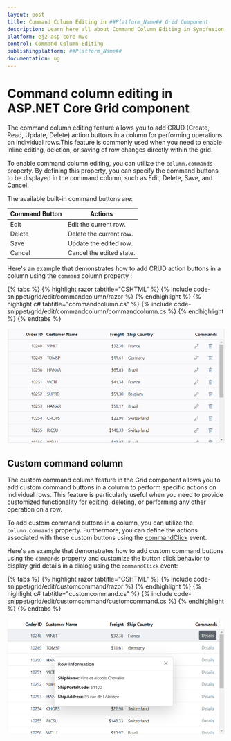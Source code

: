 ```yaml
---
layout: post
title: Command Column Editing in ##Platform_Name## Grid Component
description: Learn here all about Command Column Editing in Syncfusion ##Platform_Name## Grid component of Syncfusion Essential JS 2 and more.
platform: ej2-asp-core-mvc
control: Command Column Editing
publishingplatform: ##Platform_Name##
documentation: ug
---
```


# Command column editing in ASP.NET Core Grid component

The command column editing feature allows you to add CRUD (Create, Read, Update, Delete) action buttons in a column for performing operations on individual rows.This feature is commonly used when you need to enable inline editing, deletion, or saving of row changes directly within the grid. 

To enable command column editing, you can utilize the `column.commands` property. By defining this property, you can specify the command buttons to be displayed in the command column, such as Edit, Delete, Save, and Cancel.

The available built-in command buttons are: 

| Command Button | Actions |
|----------------|---------|
| Edit | Edit the current row.|
| Delete | Delete the current row.|
| Save | Update the edited row.|
| Cancel | Cancel the edited state. |

Here's an example that demonstrates how to add CRUD action buttons in a column using the `command` column property : 

{% tabs %}
{% highlight razor tabtitle="CSHTML" %}
{% include code-snippet/grid/edit/commandcolumn/razor %}
{% endhighlight %}
{% highlight c# tabtitle="commandcolumn.cs" %}
{% include code-snippet/grid/edit/commandcolumn/commandcolumn.cs %}
{% endhighlight %}
{% endtabs %}

![Command column editing](../../images/editing/edit-command.gif)

## Custom command column

The custom command column feature in the Grid component allows you to add custom command buttons in a column to perform specific actions on individual rows. This feature is particularly useful when you need to provide customized functionality for editing, deleting, or performing any other operation on a row.

To add custom command buttons in a column, you can utilize the `column.commands` property. Furthermore, you can define the actions associated with these custom buttons using the [commandClick](https://help.syncfusion.com/cr/aspnetcore-js2/Syncfusion.EJ2.Grids.Grid.html#Syncfusion_EJ2_Grids_Grid_CommandClick) event.

Here's an example that demonstrates how to add custom command buttons using the `commands` property and customize the button click behavior to display grid details in a dialog using the `commandClick` event:

{% tabs %}
{% highlight razor tabtitle="CSHTML" %}
{% include code-snippet/grid/edit/customcommand/razor %}
{% endhighlight %}
{% highlight c# tabtitle="customcommand.cs" %}
{% include code-snippet/grid/edit/customcommand/customcommand.cs %}
{% endhighlight %}
{% endtabs %}

![Custom command column](../../images/editing/edit-custom.png)

